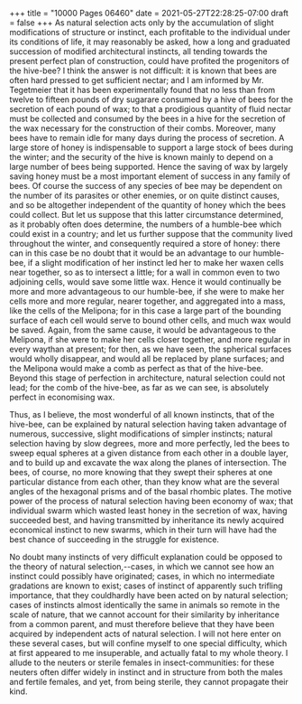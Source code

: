 +++
title = "10000 Pages 06460"
date = 2021-05-27T22:28:25-07:00
draft = false
+++
As natural selection acts only by the accumulation of slight modifications of structure or instinct, each profitable to the individual under its conditions of life, it may reasonably be asked, how a long and graduated succession of modified architectural instincts, all tending towards the present perfect plan of construction, could have profited the progenitors of the hive-bee? I think the answer is not difficult: it is known that bees are often hard pressed to get sufficient nectar; and I am informed by Mr. Tegetmeier that it has been experimentally found that no less than from twelve to fifteen pounds of dry sugarare consumed by a hive of bees for the secretion of each pound of wax; to that a prodigious quantity of fluid nectar must be collected and consumed by the bees in a hive for the secretion of the wax necessary for the construction of their combs. Moreover, many bees have to remain idle for many days during the process of secretion. A large store of honey is indispensable to support a large stock of bees during the winter; and the security of the hive is known mainly to depend on a large number of bees being supported. Hence the saving of wax by largely saving honey must be a most important element of success in any family of bees. Of course the success of any species of bee may be dependent on the number of its parasites or other enemies, or on quite distinct causes, and so be altogether independent of the quantity of honey which the bees could collect. But let us suppose that this latter circumstance determined, as it probably often does determine, the numbers of a humble-bee which could exist in a country; and let us further suppose that the community lived throughout the winter, and consequently required a store of honey: there can in this case be no doubt that it would be an advantage to our humble-bee, if a slight modification of her instinct led her to make her waxen cells near together, so as to intersect a little; for a wall in common even to two adjoining cells, would save some little wax. Hence it would continually be more and more advantageous to our humble-bee, if she were to make her cells more and more regular, nearer together, and aggregated into a mass, like the cells of the Melipona; for in this case a large part of the bounding surface of each cell would serve to bound other cells, and much wax would be saved. Again, from the same cause, it would be advantageous to the Melipona, if she were to make her cells closer together, and more regular in every waythan at present; for then, as we have seen, the spherical surfaces would wholly disappear, and would all be replaced by plane surfaces; and the Melipona would make a comb as perfect as that of the hive-bee. Beyond this stage of perfection in architecture, natural selection could not lead; for the comb of the hive-bee, as far as we can see, is absolutely perfect in economising wax.

Thus, as I believe, the most wonderful of all known instincts, that of the hive-bee, can be explained by natural selection having taken advantage of numerous, successive, slight modifications of simpler instincts; natural selection having by slow degrees, more and more perfectly, led the bees to sweep equal spheres at a given distance from each other in a double layer, and to build up and excavate the wax along the planes of intersection. The bees, of course, no more knowing that they swept their spheres at one particular distance from each other, than they know what are the several angles of the hexagonal prisms and of the basal rhombic plates. The motive power of the process of natural selection having been economy of wax; that individual swarm which wasted least honey in the secretion of wax, having succeeded best, and having transmitted by inheritance its newly acquired economical instinct to new swarms, which in their turn will have had the best chance of succeeding in the struggle for existence.

No doubt many instincts of very difficult explanation could be opposed to the theory of natural selection,--cases, in which we cannot see how an instinct could possibly have originated; cases, in which no intermediate gradations are known to exist; cases of instinct of apparently such trifling importance, that they couldhardly have been acted on by natural selection; cases of instincts almost identically the same in animals so remote in the scale of nature, that we cannot account for their similarity by inheritance from a common parent, and must therefore believe that they have been acquired by independent acts of natural selection. I will not here enter on these several cases, but will confine myself to one special difficulty, which at first appeared to me insuperable, and actually fatal to my whole theory. I allude to the neuters or sterile females in insect-communities: for these neuters often differ widely in instinct and in structure from both the males and fertile females, and yet, from being sterile, they cannot propagate their kind.
